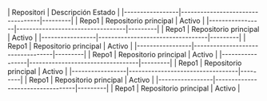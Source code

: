 
| Repositori      |        Descripción                Estado   |
|-----------------|----------------------------------|---------|
| Repo1           | Repositorio principal            | Activo  |
|-----------------|----------------------------------|---------|
| Repo1           | Repositorio principal            | Activo  |
|-----------------|----------------------------------|---------|
| Repo1           | Repositorio principal            | Activo  |
|-----------------|----------------------------------|---------|
| Repo1           | Repositorio principal            | Activo  |
|-----------------|----------------------------------|---------|
| Repo1           | Repositorio principal            | Activo  |
|-----------------|----------------------------------|---------|
| Repo1           | Repositorio principal            | Activo  |
|-----------------|----------------------------------|---------|
| Repo1           | Repositorio principal            | Activo  |
